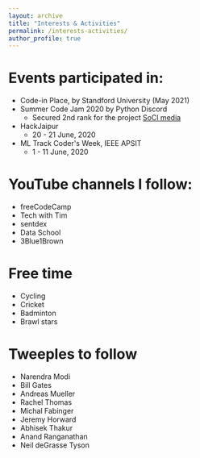 ```yaml
---
layout: archive
title: "Interests & Activities"
permalink: /interests-activities/
author_profile: true
---
```


Events participated in:
======
* Code-in Place, by Standford University (May 2021)
* Summer Code Jam 2020 by Python Discord  
    * Secured 2nd rank for the project [SoCl media](https://github.com/akshgpt7/summer-code-jam-2020/tree/master/annoyed-alligators)
* HackJaipur  
    * 20 - 21 June, 2020
* ML Track Coder's Week, IEEE APSIT  
    * 1 - 11 June, 2020

YouTube channels I follow:
======
* freeCodeCamp
* Tech with Tim
* sentdex
* Data School
* 3Blue1Brown

Free time
======
* Cycling
* Cricket
* Badminton
* Brawl stars

Tweeples to follow
======
* Narendra Modi
* Bill Gates
* Andreas Mueller
* Rachel Thomas
* Michal Fabinger
* Jeremy Horward
* Abhisek Thakur
* Anand Ranganathan
* Neil deGrasse Tyson

